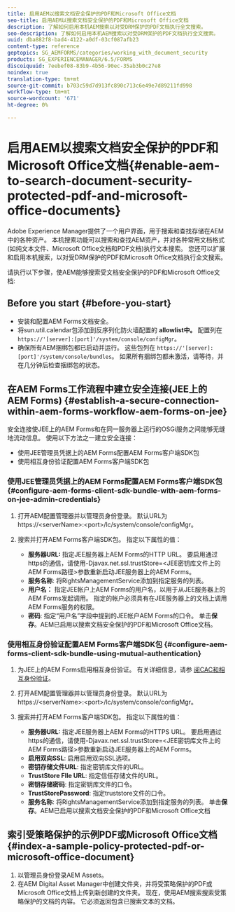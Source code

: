 ```yaml
---
title: 启用AEM以搜索文档安全保护的PDF和Microsoft Office文档
seo-title: 启用AEM以搜索文档安全保护的PDF和Microsoft Office文档
description: 了解如何启用本机AEM搜索以对受DRM保护的PDF文档执行全文搜索。
seo-description: 了解如何启用本机AEM搜索以对受DRM保护的PDF文档执行全文搜索。
uuid: dba882f8-bad4-4122-a0df-03cf087afb23
content-type: reference
geptopics: SG_AEMFORMS/categories/working_with_document_security
products: SG_EXPERIENCEMANAGER/6.5/FORMS
discoiquuid: 7eebef08-83b9-4b56-90ec-35ab3b0c27e8
noindex: true
translation-type: tm+mt
source-git-commit: b703c59d7d913fc890c713c6e49e7d89211fd998
workflow-type: tm+mt
source-wordcount: '671'
ht-degree: 0%

---
```



# 启用AEM以搜索文档安全保护的PDF和Microsoft Office文档{#enable-aem-to-search-document-security-protected-pdf-and-microsoft-office-documents}

Adobe Experience Manager提供了一个用户界面，用于搜索和查找存储在AEM中的各种资产。 本机搜索功能可以搜索和查找AEM资产，并对各种常用文档格式(如纯文本文件、Microsoft Office文档和PDF文档)执行文本搜索。 您还可以扩展和启用本机搜索，以对受DRM保护的PDF和Microsoft Office文档执行全文搜索。

请执行以下步骤，使AEM能够搜索受文档安全保护的PDF和Microsoft Office文档:

## Before you start {#before-you-start}

* 安装和配置AEM Forms文档安全。
* 将sun.util.calendar包添加到反序列化防火墙配置的 **allowlist中。** 配置列在 `https://'[server]:[port]'/system/console/configMgr`。
* 确保所有AEM捆绑包都已启动并运行。 这些包列在 `https://'[server]:[port]'/system/console/bundles`。 如果所有捆绑包都未激活，请等待，并在几分钟后检查捆绑包的状态。

## 在AEM Forms工作流程中建立安全连接(JEE上的AEM Forms) {#establish-a-secure-connection-within-aem-forms-workflow-aem-forms-on-jee}

安全连接使JEE上的AEM Forms和在同一服务器上运行的OSGi服务之间能够无缝地流动信息。 使用以下方法之一建立安全连接：

* 使用JEE管理员凭据上的AEM Forms配置AEM Forms客户端SDK包
* 使用相互身份验证配置AEM Forms客户端SDK包

### 使用JEE管理员凭据上的AEM Forms配置AEM Forms客户端SDK包 {#configure-aem-forms-client-sdk-bundle-with-aem-forms-on-jee-admin-credentials}

1. 打开AEM配置管理器并以管理员身份登录。 默认URL为https://&lt;serverName>:&lt;port>/lc/system/console/configMgr。
1. 搜索并打开AEM Forms客户端SDK包。 指定以下属性的值：

   * **服务器URL:** 指定JEE服务器上AEM Forms的HTTP URL。 要启用通过https的通信，请使用-Djavax.net.ssl.trustStore=&lt;JEE密钥库文件上的AEM Forms路径>参数重新启动JEE服务器上的AEM Forms。
   * **服务名称**: 将RightsManagementService添加到指定服务的列表。
   * **用户名：** 指定JEE帐户上AEM Forms的用户名，以用于从JEE服务器上的AEM Forms发起调用。 指定的帐户必须具有在JEE服务器上的文档上调用AEM Forms服务的权限。
   * **密码**: 指定“用户名”字段中提到的JEE帐户AEM Forms的口令。
   单击&#x200B;**保存**。AEM已启用以搜索文档安全保护的PDF和Microsoft Office文档。

### 使用相互身份验证配置AEM Forms客户端SDK包 {#configure-aem-forms-client-sdk-bundle-using-mutual-authentication}

1. 为JEE上的AEM Forms启用相互身份验证。 有关详细信息，请参 [阅CAC和相互身份验证](https://helpx.adobe.com/livecycle/kb/cac-mutual-authentication.html)。
1. 打开AEM配置管理器并以管理员身份登录。 默认URL为https://&lt;serverName>:&lt;port>/lc/system/console/configMgr。
1. 搜索并打开AEM Forms客户端SDK包。 指定以下属性的值：

   * **服务器URL:** 指定JEE服务器上AEM Forms的HTTPS URL。 要启用通过https的通信，请使用-Djavax.net.ssl.trustStore=&lt;JEE密钥库文件上的AEM Forms路径>参数重新启动JEE服务器上的AEM Forms。
   * **启用双向SSL**: 启用启用双向SSL选项。
   * **密钥存储文件URL**: 指定密钥库文件的URL。
   * **TrustStore FIle URL**: 指定信任存储文件的URL。
   * **密钥存储密码**: 指定密钥库文件的口令。
   * **TrustStorePassword**: 指定truststore文件的口令。
   * **服务名称**: 将RightsManagementService添加到指定服务的列表。
   单击&#x200B;**保存**。AEM已启用以搜索文档安全保护的PDF和Microsoft Office文档

## 索引受策略保护的示例PDF或Microsoft Office文档 {#index-a-sample-policy-protected-pdf-or-microsoft-office-document}

1. 以管理员身份登录AEM Assets。
1. 在AEM Digital Asset Manager中创建文件夹，并将受策略保护的PDF或Microsoft Office文档上传到新创建的文件夹。 现在，使用AEM搜索搜索受策略保护的文档的内容。 它必须返回包含已搜索文本的文档。

